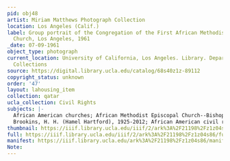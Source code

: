 ```yaml
---
pid: obj48
artist: Miriam Matthews Photograph Collection
location: Los Angeles (Calif.)
label: Group portrait of the Congregation of the First African Methodist Episcopal
  Church, Los Angeles, 1961
_date: 07-09-1961
object_type: photograph
current_location: University of California, Los Angeles. Library. Department of Special
  Collections
source: https://digital.library.ucla.edu/catalog/68s40z1z-89112
copyright_status: unknown
order: '47'
layout: lahousing_item
collection: qatar
ucla_collection: Civil Rights
subjects: |-
  African American churches; African Methodist Episcopal Church--Bishops;
  Brookins, H. H. (Hamel Hartford), 1925-2012; African American civil rights workers; discrimination in housing; discrimination in education; discrimination in employment; civil rights--religious aspects; African Americans
thumbnail: https://iiif.library.ucla.edu/iiif/2/ark%3A%2F21198%2Fz1z04s86/full/250,/0/default.jpg
full: https://iiif.library.ucla.edu/iiif/2/ark%3A%2F21198%2Fz1z04s86/full/600,/0/default.jpg
manifest: https://iiif.library.ucla.edu/ark%3A%2F21198%2Fz1z04s86/manifest
Note: 
---
```

